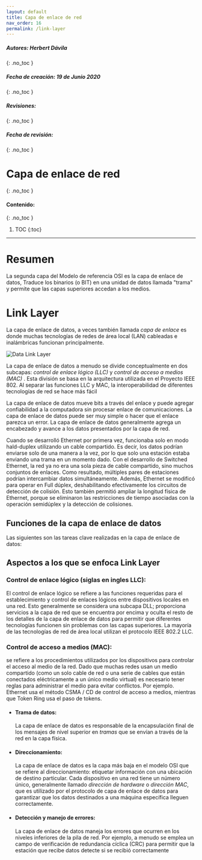 ```yaml
---
layout: default
title: Capa de enlace de red
nav_order: 16
permalink: /link-layer
---
```

##### **Autores:** Herbert Dávila
{: .no_toc }

##### **Fecha de creación:** 19 de Junio 2020
{: .no_toc }

##### **Revisiones:** 
{: .no_toc }

##### **Fecha de revisión:** 
{: .no_toc }

# Capa de enlace de red
{: .no_toc }

#### Contenido:
{: .no_toc }

1. TOC
{:toc}

---


#  **Resumen**
La segunda capa del Modelo de referencia OSI es la capa de enlace de datos, Traduce los binarios (o BIT) en una unidad de datos llamada "trama" y permite que las capas superiores accedan a los medios.

#  **Link Layer**
La capa de enlace de datos, a veces también llamada *capa de enlace* es donde muchas tecnologías de redes de área local (LAN) cableadas e inalámbricas funcionan principalmente.

![Data Link Layer](https://image.slidesharecdn.com/et3003-sem2-1314-2osi-tcpip-140129205340-phpapp02/95/et30032-ositcpip-semester-ii-20132014-14-638.jpg)

La capa de enlace de datos a menudo se divide conceptualmente en dos subcapas: *control de enlace lógico (LLC)* y *control de acceso a medios (MAC)* . Esta división se basa en la arquitectura utilizada en el Proyecto IEEE 802. Al separar las funciones LLC y MAC, la interoperabilidad de diferentes tecnologías de red se hace más fácil

La capa de enlace de datos mueve bits a través del enlace y puede agregar confiabilidad a la computadora sin procesar enlace de comunicaciones. La capa de enlace de datos puede ser muy simple o hacer que el enlace parezca un error. La capa de enlace de datos generalmente agrega un encabezado y avance a los datos presentados por la capa de red.

Cuando se desarrolló Ethernet por primera vez, funcionaba solo en modo hald-duplex utilizando un cable compartido. Es decir, los datos podrían enviarse solo de una manera a la vez, por lo que solo una estación estaba enviando una trama en un momento dado. Con el desarrollo de Switched Ethernet, la red ya no era una sola pieza de cable compartido, sino muchos conjuntos de enlaces. Como resultado, múltiples pares de estaciones podrían intercambiar datos simultáneamente. Además, Ethernet se modificó para operar en Full dúplex, deshabilitando efectivamente los circuitos de detección de colisión. Esto también permitió ampliar la longitud física de Ethernet, porque se eliminaron las restricciones de tiempo asociadas con la operación semidúplex y la detección de colisiones.

## **Funciones de la capa de enlace de datos**
Las siguientes son las tareas clave realizadas en la capa de enlace de datos: 

## **Aspectos a los que se enfoca Link Layer**



### **Control de enlace lógico (siglas en ingles LLC):**

 El control de enlace lógico se refiere a las funciones requeridas para el establecimiento y control de enlaces lógicos entre dispositivos locales en una red. Esto generalmente se considera una subcapa DLL; proporciona servicios a la capa de red que se encuentra por encima y oculta el resto de los detalles de la capa de enlace de datos para permitir que diferentes tecnologías funcionen sin problemas con las capas superiores. La mayoría de las tecnologías de red de área local utilizan el protocolo IEEE 802.2 LLC.

### **Control de acceso a medios (MAC):**

se refiere a los procedimientos utilizados por los dispositivos para controlar el acceso al medio de la red. Dado que muchas redes usan un medio compartido (como un solo cable de red o una serie de cables que están conectados eléctricamente a un único medio virtual) es necesario tener reglas para administrar el medio para evitar conflictos. Por ejemplo. Ethernet usa el método CSMA / CD de control de acceso a medios, mientras que Token Ring usa el paso de tokens. 

- #### **Trama de datos:** 

  La capa de enlace de datos es responsable de la encapsulación final de los mensajes de nivel superior en *tramas* que se envían a través de la red en la capa física. 

- #### Direccionamiento: 

  La capa de enlace de datos     es la capa más baja en el modelo OSI que se refiere al direccionamiento:     etiquetar información con una ubicación de destino particular. Cada     dispositivo en una red tiene un número único, generalmente llamado *dirección     de hardware* o *dirección* *MAC*, que es utilizado por el     protocolo de capa de enlace de datos para garantizar que los datos     destinados a una máquina específica lleguen correctamente. 

- #### **Detección y manejo de errores:** 

  La capa de enlace de datos maneja los errores que ocurren en los niveles inferiores de la pila de red. Por ejemplo, a menudo se emplea un campo de verificación de redundancia cíclica (CRC) para permitir que la estación que recibe datos detecte si se recibió correctamente


